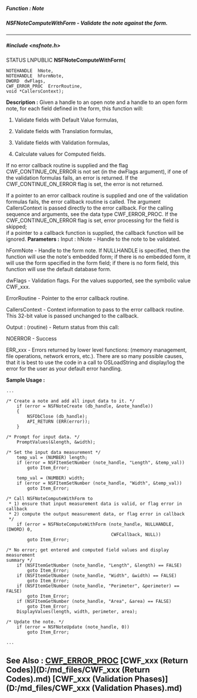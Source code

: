 ##### Function : Note
##### NSFNoteComputeWithForm - Validate the note against the form.
---
##### #include <nsfnote.h>
STATUS LNPUBLIC **NSFNoteComputeWithForm(**

	NOTEHANDLE  hNote,
	NOTEHANDLE  hFormNote,
	DWORD  dwFlags,
	CWF_ERROR_PROC  ErrorRoutine,
	void *CallersContext);
**Description :**
Given a handle to an open note and a handle to an open form note, for each 
field defined in the form, this function will:

1)  Validate fields with Default Value formulas,

2)  Validate fields with Translation formulas,

3)  Validate fields with Validation formulas,

4)  Calculate values for Computed fields.

If no error callback routine is supplied and the flag CWF_CONTINUE_ON_ERROR is 
not set (in the dwFlags argument), if one of the validation formulas fails, an 
error is returned.  If the CWF_CONTINUE_ON_ERROR flag is set, the error is not 
returned.

If a pointer to an error callback routine is supplied and one of the validation 
formulas fails, the error callback routine is called.  The argument 
CallersContext is passed directly to the error callback.  For the calling 
sequence and arguments, see the data type CWF_ERROR_PROC.  If the 
CWF_CONTINUE_ON_ERROR flag is set, error processing for the field is skipped;  
if a pointer to a callback function is supplied, the callback function will be 
ignored.
**Parameters :**
Input :
hNote  -  Handle to the note to be validated.

hFormNote  -  Handle to the form note.   If NULLHANDLE is specified, then the function will use the note's embedded form; if there is no embedded form, it will use the form specified in the form field; if there is no form field, this function will use the default database form.

dwFlags  -  Validation flags.  For the values supported, see the symbolic value CWF_xxx.

ErrorRoutine  -  Pointer to the error callback routine.

CallersContext  -  Context information to pass to the error callback routine.  This 32-bit value is passed unchanged to the callback.

Output :
(routine)  -  Return status from this call:

NOERROR - Success

ERR_xxx - Errors returned by lower level functions: (memory management, file operations, network errors, etc.).  There are so many possible causes, that it is best to use the code in a call to OSLoadString and display/log the error for the user as your default error handling.


**Sample Usage :**
```
...

/* Create a note and add all input data to it. */
    if (error = NSFNoteCreate (db_handle, &note_handle))
    {
        NSFDbClose (db_handle);
        API_RETURN (ERR(error));
    }

/* Prompt for input data. */
    PromptValues(&length, &width);

/* Set the input data measurement */
    temp_val = (NUMBER) length;
    if (error = NSFItemSetNumber (note_handle, "Length", &temp_val))
        goto Item_Error;

    temp_val = (NUMBER) width;
    if (error = NSFItemSetNumber (note_handle, "Width", &temp_val))
        goto Item_Error;

/* Call NSFNoteComputeWithForm to 
 * 1) ensure that input measurement data is valid, or flag error in callback
 * 2) compute the output measurement data, or flag error in callback
 */
    if (error = NSFNoteComputeWithForm (note_handle, NULLHANDLE, (DWORD) 0,
                                        CWFCallback, NULL))
        goto Item_Error;

/* No error; get entered and computed field values and display measurement 
summary */
    if (NSFItemGetNumber (note_handle, "Length", &length) == FALSE)
        goto Item_Error;
    if (NSFItemGetNumber (note_handle, "Width", &width) == FALSE)
        goto Item_Error;
    if (NSFItemGetNumber (note_handle, "Perimeter", &perimeter) == FALSE)
        goto Item_Error;
    if (NSFItemGetNumber (note_handle, "Area", &area) == FALSE)
        goto Item_Error;
    DisplayValues(length, width, perimeter, area);

/* Update the note. */
    if (error = NSFNoteUpdate (note_handle, 0))
        goto Item_Error;

...
```
**See Also :**
[CWF_ERROR_PROC](D:/md_files/CWF_ERROR_PROC.md)
[CWF_xxx (Return Codes)](D:/md_files/CWF_xxx (Return Codes).md)
[CWF_xxx (Validation Phases)](D:/md_files/CWF_xxx (Validation Phases).md)
---
